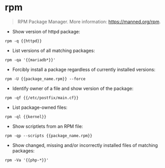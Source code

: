 # rpm

> RPM Package Manager.
> More information: <https://manned.org/rpm>.

- Show version of httpd package:

`rpm -q {{httpd}}`

- List versions of all matching packages:

`rpm -qa '{{mariadb*}}'`

- Forcibly install a package regardless of currently installed versions:

`rpm -U {{package_name.rpm}} --force`

- Identify owner of a file and show version of the package:

`rpm -qf {{/etc/postfix/main.cf}}`

- List package-owned files:

`rpm -ql {{kernel}}`

- Show scriptlets from an RPM file:

`rpm -qp --scripts {{package_name.rpm}}`

- Show changed, missing and/or incorrectly installed files of matching packages:

`rpm -Va '{{php-*}}'`
